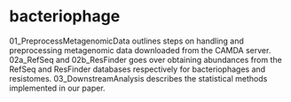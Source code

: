 # bacteriophage
01_PreprocessMetagenomicData outlines steps on handling and preprocessing metagenomic data downloaded from the CAMDA server.
02a_RefSeq and 02b_ResFinder goes over obtaining abundances from the RefSeq and ResFinder databases respectively for bacteriophages and resistomes.
03_DownstreamAnalysis describes the statistical methods implemented in our paper.

